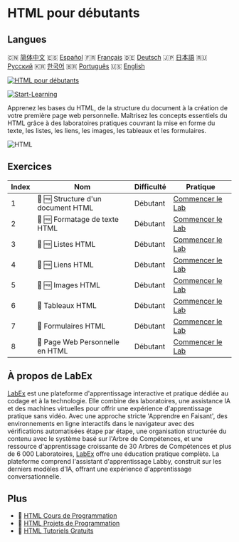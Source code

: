 # HTML pour débutants

## Langues

🇨🇳 [简体中文](README_zh.md) 🇪🇸 [Español](README_es.md) 🇫🇷 [Français](README_fr.md) 🇩🇪 [Deutsch](README_de.md) 🇯🇵 [日本語](README_ja.md) 🇷🇺 [Русский](README_ru.md) 🇰🇷 [한국어](README_ko.md) 🇧🇷 [Português](README_pt.md) 🇺🇸 [English](README.md) 

[![HTML pour débutants](https://cover-creator.labex.io/html-for-beginners.png?lang=fr)](https://labex.io/fr/courses/html-for-beginners)

[![Start-Learning](https://img.shields.io/badge/Start-Learning-whitesmoke?style=for-the-badge)](https://labex.io/fr/courses/html-for-beginners)

Apprenez les bases du HTML, de la structure du document à la création de votre première page web personnelle. Maîtrisez les concepts essentiels du HTML grâce à des laboratoires pratiques couvrant la mise en forme du texte, les listes, les liens, les images, les tableaux et les formulaires.

![HTML](https://img.shields.io/badge/HTML-whitesmoke?style=for-the-badge&logo=html)


## Exercices

|   Index | Nom                                | Difficulté   | Pratique                                                                                                                              |
|---------|------------------------------------|--------------|---------------------------------------------------------------------------------------------------------------------------------------|
|       1 | 🧩 🆓 Structure d'un document HTML | Débutant     | <a target='_blank' href='https://labex.io/fr/labs/html-html-document-structure-597898?course=html-for-beginners'>Commencer le Lab</a> |
|       2 | 🧩 🆓 Formatage de texte HTML      | Débutant     | <a target='_blank' href='https://labex.io/fr/labs/html-html-text-formatting-597904?course=html-for-beginners'>Commencer le Lab</a>    |
|       3 | 🧩 🆓 Listes HTML                  | Débutant     | <a target='_blank' href='https://labex.io/fr/labs/html-html-lists-597902?course=html-for-beginners'>Commencer le Lab</a>              |
|       4 | 🧩 🆓 Liens HTML                   | Débutant     | <a target='_blank' href='https://labex.io/fr/labs/html-html-links-597901?course=html-for-beginners'>Commencer le Lab</a>              |
|       5 | 🧩 🆓 Images HTML                  | Débutant     | <a target='_blank' href='https://labex.io/fr/labs/html-html-images-597900?course=html-for-beginners'>Commencer le Lab</a>             |
|       6 | 🧩  Tableaux HTML                  | Débutant     | <a target='_blank' href='https://labex.io/fr/labs/html-html-tables-597903?course=html-for-beginners'>Commencer le Lab</a>             |
|       7 | 🧩  Formulaires HTML               | Débutant     | <a target='_blank' href='https://labex.io/fr/labs/html-html-forms-597899?course=html-for-beginners'>Commencer le Lab</a>              |
|       8 | 🧩  Page Web Personnelle en HTML   | Débutant     | <a target='_blank' href='https://labex.io/fr/labs/html-html-personal-webpage-597905?course=html-for-beginners'>Commencer le Lab</a>   |

## À propos de LabEx

[LabEx](https://labex.io) est une plateforme d'apprentissage interactive et pratique dédiée au codage et à la technologie. Elle combine des laboratoires, une assistance IA et des machines virtuelles pour offrir une expérience d'apprentissage pratique sans vidéo. Avec une approche stricte 'Apprendre en Faisant', des environnements en ligne interactifs dans le navigateur avec des vérifications automatisées étape par étape, une organisation structurée du contenu avec le système basé sur l'Arbre de Compétences, et une ressource d'apprentissage croissante de 30 Arbres de Compétences et plus de 6 000 Laboratoires, [LabEx](https://labex.io) offre une éducation pratique complète. La plateforme comprend l'assistant d'apprentissage Labby, construit sur les derniers modèles d'IA, offrant une expérience d'apprentissage conversationnelle.

## Plus

- 🔗 [HTML Cours de Programmation](https://github.com/labex-labs/awesome-programming-courses)
- 🔗 [HTML Projets de Programmation](https://github.com/labex-labs/awesome-programming-projects)
- 🔗 [HTML Tutoriels Gratuits](https://github.com/labex-labs/html-free-tutorials)

